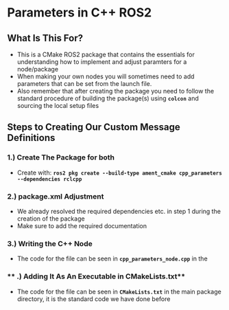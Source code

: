 
# **Parameters in C++ ROS2**

## What Is This For?

- This is a CMake ROS2 package that contains the essentials for understanding how to implement and adjust paramters for a node/package
- When making your own nodes you will sometimes need to add parameters that can be set from the launch file.
- Also remember that after creating the package you need to follow the standard procedure of building the package(s) using **`colcon`** and sourcing the local setup files

## Steps to Creating Our Custom Message Definitions

### **1.) Create The Package for both**
- Create with: **`ros2 pkg create --build-type ament_cmake cpp_parameters --dependencies rclcpp`**

### **2.) package.xml Adjustment**
- We already resolved the required dependencies etc. in step 1 during the creation of the package
- Make sure to add the required documentation

### **3.) Writing the C++ Node**
- The code for the file can be seen in **`cpp_parameters_node.cpp`** in the

### ** .) Adding It As An Executable in CMakeLists.txt**
- The code for the file can be seen in **`CMakeLists.txt`** in the main package directory, it is the standard code we have done before
 

